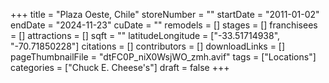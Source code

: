 +++
title = "Plaza Oeste, Chile"
storeNumber = ""
startDate = "2011-01-02"
endDate = "2024-11-23"
cuDate = ""
remodels = []
stages = []
franchisees = []
attractions = []
sqft = ""
latitudeLongitude = ["-33.51714938", "-70.71850228"]
citations = []
contributors = []
downloadLinks = []
pageThumbnailFile = "dtFC0P_niX0WsjWO_zmh.avif"
tags = ["Locations"]
categories = ["Chuck E. Cheese's"]
draft = false
+++
